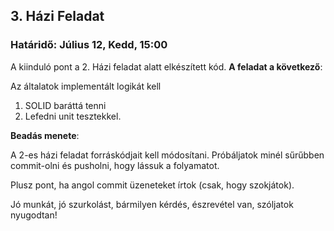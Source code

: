 ## 3. Házi Feladat
### Határidő: Július 12, Kedd, 15:00

A kiinduló pont a 2. Házi feladat alatt elkészített kód.
**A feladat a következő**:

Az általatok implementált logikát kell
1. SOLID baráttá tenni
2. Lefedni unit tesztekkel.


**Beadás menete**:

A 2-es házi feladat forráskódjait kell módosítani.
Próbáljatok minél sűrűbben commit-olni és pusholni, hogy lássuk a folyamatot.

Plusz pont, ha angol commit üzeneteket írtok (csak, hogy szokjátok).

Jó munkát, jó szurkolást, bármilyen kérdés, észrevétel van, szóljatok nyugodtan!
